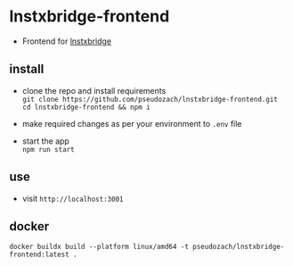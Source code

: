 # lnstxbridge-frontend

* Frontend for [lnstxbridge](https://github.com/pseudozach/lnstxbridge)

## install
* clone the repo and install requirements  
`git clone https://github.com/pseudozach/lnstxbridge-frontend.git`  
`cd lnstxbridge-frontend && npm i`

* make required changes as per your environment to `.env` file

* start the app  
`npm run start`

## use
* visit `http://localhost:3001`

## docker
`docker buildx build --platform linux/amd64 -t pseudozach/lnstxbridge-frontend:latest .`
